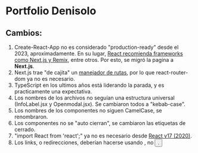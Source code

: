 # Portfolio Denisolo

## Cambios:

1. Create-React-App no es considerado "production-ready" desde el 2023, aproximadamente. En su lugar, [React recomienda frameworks como Next.js y Remix](https://react.dev/learn/start-a-new-react-project#production-grade-react-frameworks), entre otros. Por esto, se migró la pagina a **Next.js**.
2. Next.js trae "de cajita" un [manejador de rutas](https://nextjs.org/docs/app), por lo que react-router-dom ya no es necesario.
3. TypeScript en los ultimos años está liderando la parada, y es practicamente una expectativa.
4. Los nombres de los archivos no seguían una estructura universal (InfoLabel.jsx y Openmodal.jsx). Se cambiaron todos a "kebab-case".
5. Los nombres de los componentes no siguen CamelCase, se renombraron.
6. Los componentes no se "auto cierran", se cambiaron las etiquetas de cerrado.
7. "import React from 'react';" ya no es necesario desde [React v17 (2020)](https://legacy.reactjs.org/blog/2020/09/22/introducing-the-new-jsx-transform.html).
8. Los links, o redirecciones, deberían hacerse usando <a>, no <button>.
